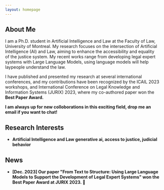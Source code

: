 ```yaml
---
layout: homepage
---
```


## About Me

I am a Ph.D. student in Artificial Intelligence and Law at the Faculty of Law, University of Montreal. My research focuses on the intersection of Artificial Intelligence (AI) and Law, aiming to enhance the accessibility and equality of the justice system. My recent works range from developing legal expert systems with Large Language Models, using language models will help laypeople understand the law. 

I have published and presented my research at several international conferences, and my contributions have been recognized by the ICAIL 2023 workshops, and International Conference on Legal Knowledge and Information Systems (JURIX) 2023, where my co-authored paper won the <strong>Best Paper Award<strong>.

I am always up for new colloborations in this exciting field, drop me an email if you want to chat!

## Research Interests

- **Artificial Intelligence and Law** generative ai, access to justice, judicial behavior

## News

- **[Dec. 2023]** Our paper "From Text to Structure: Using Large Language Models to Support the Development of Legal Expert Systems" won the Best Paper Award at JURIX 2023. 🎉

<!--  
{% include_relative _includes/publications.md %}

{% include_relative _includes/talks.md %}

{% include_relative _includes/services.md %}
-->
